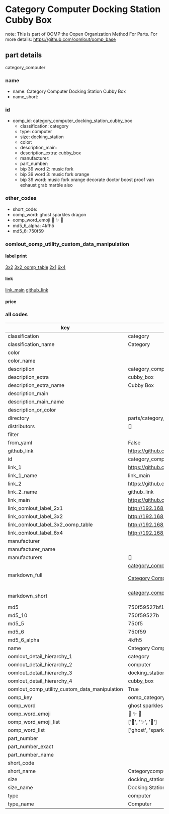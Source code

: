 # Category Computer Docking Station Cubby Box  

note: This is part of OOMP the Oopen Organization Method For Parts. For more details: https://github.com/oomlout/oomp_base

##  part details



category_computer

### name
* name: Category Computer Docking Station Cubby Box
* name_short: 
### id
* oomp_id: category_computer_docking_station_cubby_box
  * classification: category
  * type: computer
  * size: docking_station
  * color: 
  * description_main: 
  * description_extra: cubby_box
  * manufacturer: 
  * part_number: 
  * bip 39 word 2: music fork
  * bip 39 word 3: music fork orange
  * bip 39 word: music fork orange decorate doctor boost proof van exhaust grab marble also

### other_codes
* short_code: 
* oomp_word: ghost sparkles dragon
* oomp_word_emoji :ghost: :sparkles: :dragon:
* md5_6_alpha: 4kfh5
* md5_6: 750f59






### oomlout_oomp_utility_custom_data_manipulation
#### label print
[3x2](http://192.168.1.245:1112/?label=oomp%204kfh5)
[3x2_oomp_table](http://192.168.1.107:1112/?label=oomp%204kfh5)
[2x1](http://192.168.1.242:1112/?label=oomp%204kfh5)
[6x4](http://192.168.1.55:1112/?label=oomp%204kfh5)    

#### link

[link_main](https://github.com/oomlout/oomlout_oomp_current_version_messy/tree/main/parts/category_computer_docking_station_cubby_box) [github_link](https://github.com/oomlout/oomlout_oomp_part_src/tree/main/parts/category_computer_docking_station_cubby_box)                             

#### price







### all codes 
| key | value |  
| --- | --- |  
| classification | category |  
| classification_name | Category |  
| color |  |  
| color_name |  |  
| description | category_computer |  
| description_extra | cubby_box |  
| description_extra_name | Cubby Box |  
| description_main |  |  
| description_main_name |  |  
| description_or_color |   |  
| directory | parts/category_computer_docking_station_cubby_box |  
| distributors | [] |  
| filter |  |  
| from_yaml | False |  
| github_link | https://github.com/oomlout/oomlout_oomp_part_src/tree/main/parts/category_computer_docking_station_cubby_box |  
| id | category_computer_docking_station_cubby_box |  
| link_1 | https://github.com/oomlout/oomlout_oomp_current_version_messy/tree/main/parts/category_computer_docking_station_cubby_box |  
| link_1_name | link_main |  
| link_2 | https://github.com/oomlout/oomlout_oomp_part_src/tree/main/parts/category_computer_docking_station_cubby_box |  
| link_2_name | github_link |  
| link_main | https://github.com/oomlout/oomlout_oomp_current_version_messy/tree/main/parts/category_computer_docking_station_cubby_box |  
| link_oomlout_label_2x1 | http://192.168.1.242:1112/?label=oomp%204kfh5 |  
| link_oomlout_label_3x2 | http://192.168.1.245:1112/?label=oomp%204kfh5 |  
| link_oomlout_label_3x2_oomp_table | http://192.168.1.107:1112/?label=oomp%204kfh5 |  
| link_oomlout_label_6x4 | http://192.168.1.55:1112/?label=oomp%204kfh5 |  
| manufacturer |  |  
| manufacturer_name |  |  
| manufacturers | [] |  
| markdown_full | [category_computer_docking_station_cubby_box](https://github.com/oomlout/oomlout_oomp_current_version_messy/tree/main/parts/category_computer_docking_station_cubby_box)<br>[](https://github.com/oomlout/oomlout_oomp_current_version_messy/tree/main/parts/category_computer_docking_station_cubby_box)<br>[Category Computer Docking Station Cubby Box](https://github.com/oomlout/oomlout_oomp_current_version_messy/tree/main/parts/category_computer_docking_station_cubby_box)<br><br> |  
| markdown_short | [category_computer_docking_station_cubby_box](https://github.com/oomlout/oomlout_oomp_current_version_messy/tree/main/parts/category_computer_docking_station_cubby_box)<br><br> |  
| md5 | 750f59527bf1358866a023913796dc8f |  
| md5_10 | 750f59527b |  
| md5_5 | 750f5 |  
| md5_6 | 750f59 |  
| md5_6_alpha | 4kfh5 |  
| name | Category Computer Docking Station Cubby Box |  
| oomlout_detail_hierarchy_1 | category |  
| oomlout_detail_hierarchy_2 | computer |  
| oomlout_detail_hierarchy_3 | docking_station |  
| oomlout_detail_hierarchy_4 | cubby_box |  
| oomlout_oomp_utility_custom_data_manipulation | True |  
| oomp_key | oomp_category_computer_docking_station_cubby_box |  
| oomp_word | ghost sparkles dragon |  
| oomp_word_emoji | :ghost: :sparkles: :dragon: |  
| oomp_word_emoji_list | [':ghost:', ':sparkles:', ':dragon:'] |  
| oomp_word_list | ['ghost', 'sparkles', 'dragon'] |  
| part_number |  |  
| part_number_exact |  |  
| part_number_name |  |  
| short_code |  |  
| short_name | Categorycomputer |  
| size | docking_station |  
| size_name | Docking Station |  
| type | computer |  
| type_name | Computer |  
